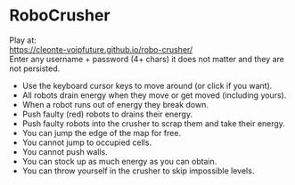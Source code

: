 # RoboCrusher

Play at:<br>
https://cleonte-voipfuture.github.io/robo-crusher/<br>
Enter any username + password (4+ chars) it does not matter and they are not persisted.

- Use the keyboard cursor keys to move around (or click if you want).
- All robots drain energy when they move or get moved (including yours).
- When a robot runs out of energy they break down.
- Push faulty (red) robots to drains their energy.
- Push faulty robots into the crusher to scrap them and take their energy.
- You can jump the edge of the map for free.
- You cannot jump to occupied cells.
- You cannot push walls.
- You can stock up as much energy as you can obtain.
- You can throw yourself in the crusher to skip impossible levels.
